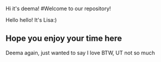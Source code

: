 Hi it's deema!
#Welcome to our repository!

Hello hello! It's Lisa:)
## Hope you enjoy your time here

Deema again, just wanted to say I love BTW, UT not so much
